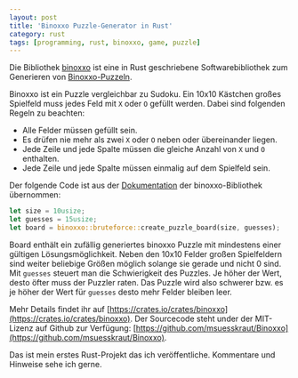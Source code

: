 ```yaml
---
layout: post
title: 'Binoxxo Puzzle-Generator in Rust'
category: rust
tags: [programming, rust, binoxxo, game, puzzle]
---
```


Die Bibliothek [binoxxo](https://crates.io/crates/binoxxo) ist eine in Rust geschriebene Softwarebibliothek zum Generieren von [Binoxxo-Puzzeln](https://www.kreuzwortraetsel.ch/techniken-binoxxo/).

Binoxxo ist ein Puzzle vergleichbar zu Sudoku. Ein 10x10 Kästchen großes Spielfeld muss jedes Feld mit `X` oder `O` gefüllt werden. Dabei sind folgenden Regeln zu beachten:

* Alle Felder müssen gefüllt sein.
* Es drüfen nie mehr als zwei `X` oder `O` neben oder übereinander liegen.
* Jede Zeile und jede Spalte müssen die gleiche Anzahl von `X` und `O` enthalten.
* Jede Zeile und jede Spalte müssen einmalig auf dem Spielfeld sein.

Der folgende Code ist aus der [Dokumentation](https://docs.rs/binoxxo) der binoxxo-Bibliothek übernommen:

```rust
let size = 10usize;
let guesses = 15usize;
let board = binoxxo::bruteforce::create_puzzle_board(size, guesses);
```

Board enthält ein zufällig generiertes binoxxo Puzzle mit mindestens einer gültigen Lösungsmöglichkeit. Neben den 10x10 Felder großen Spielfeldern sind weiter beliebige Größen möglich solange sie gerade und nicht 0 sind. Mit `guesses` steuert man die Schwierigkeit des Puzzles. Je höher der Wert, desto öfter muss der Puzzler raten. Das Puzzle wird also schwerer bzw. es je höher der Wert für `guesses` desto mehr Felder bleiben leer.

Mehr Details findet ihr auf [https://crates.io/crates/binoxxo](https://crates.io/crates/binoxxo). Der Sourcecode steht under der MIT-Lizenz auf Github zur Verfügung: [https://github.com/msuesskraut/Binoxxo](https://github.com/msuesskraut/Binoxxo).

Das ist mein erstes Rust-Projekt das ich veröffentliche. Kommentare und Hinweise sehe ich gerne.
